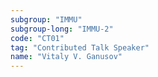 ```yaml
---
subgroup: "IMMU"
subgroup-long: "IMMU-2"
code: "CT01"
tag: "Contributed Talk Speaker"
name: "Vitaly V. Ganusov"
---
```

